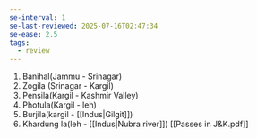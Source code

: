 ```yaml
---
se-interval: 1
se-last-reviewed: 2025-07-16T02:47:34
se-ease: 2.5
tags:
  - review
---
```

1. Banihal(Jammu - Srinagar)
2. Zogila (Srinagar - Kargil)
3. Pensila(Kargil - Kashmir Valley)
4. Photula(Kargil - leh)
5. Burjila(kargil - [[Indus|Gilgit]])
6. Khardung la(leh - [[Indus|Nubra river]])
[[Passes in J&K.pdf]]
